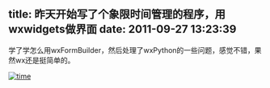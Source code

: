 title: 昨天开始写了个象限时间管理的程序，用wxwidgets做界面
date: 2011-09-27 13:23:39
---

学了学怎么用wxFormBuilder，然后处理了wxPython的一些问题，感觉不错，果然wx还是挺简单的。

[![](/uploads/2011/09/time-400x371.jpg "time")](/uploads/2011/09/time-400x371.jpg)